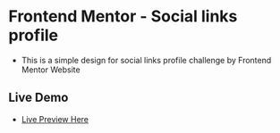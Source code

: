 # Frontend Mentor - Social links profile

- This is a simple design for social links profile challenge by Frontend Mentor Website

## Live Demo

- [Live Preview Here](https://social-links-profile-mo3bassias-projects.vercel.app)
